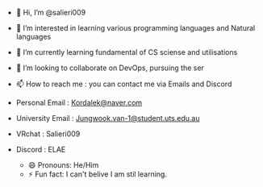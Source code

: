 - 👋 Hi, I’m @salieri009

- 👀 I’m interested in learning various programming languages and Natural languages
- 🌱 I’m currently learning fundamental of CS sciense and utilisations
- 💞️ I’m looking to collaborate on DevOps, pursuing the ser
- 📫 How to reach me :
   you can contact me via Emails and Discord
  
 - Personal Email : Kordalek@naver.com
 - University Email : Jungwook.van-1@student.uts.edu.au
 - VRchat : Salieri009
 - Discord : ELAE
    - 😄 Pronouns: He/Him
    - ⚡ Fun fact: I can't belive I am stil learning.
